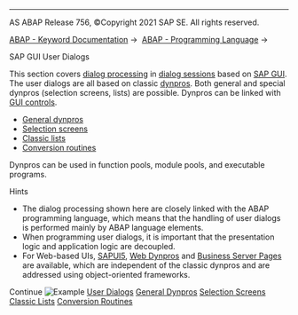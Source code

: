   

* * *

AS ABAP Release 756, ©Copyright 2021 SAP SE. All rights reserved.

[ABAP - Keyword Documentation](javascript:call_link\('abenabap.htm'\)) →  [ABAP - Programming Language](javascript:call_link\('abenabap_reference.htm'\)) → 

SAP GUI User Dialogs

This section covers [dialog processing](javascript:call_link\('abendialog_processing_glosry.htm'\) "Glossary Entry") in [dialog sessions](javascript:call_link\('abendialog_session_glosry.htm'\) "Glossary Entry") based on [SAP GUI](javascript:call_link\('abensap_gui_glosry.htm'\) "Glossary Entry"). The user dialogs are all based on classic [dynpros](javascript:call_link\('abendynpro_glosry.htm'\) "Glossary Entry"). Both general and special dynpros (selection screens, lists) are possible. Dynpros can be linked with [GUI controls](javascript:call_link\('abengui_control_glosry.htm'\) "Glossary Entry").

-   [General dynpros](javascript:call_link\('abenabap_dynpros.htm'\))
-   [Selection screens](javascript:call_link\('abenselection_screen.htm'\))
-   [Classic lists](javascript:call_link\('abenabap_dynpro_list.htm'\))
-   [Conversion routines](javascript:call_link\('abenconversion_exits.htm'\))

Dynpros can be used in function pools, module pools, and executable programs.

Hints

-   The dialog processing shown here are closely linked with the ABAP programming language, which means that the handling of user dialogs is performed mainly by ABAP language elements.
-   When programming user dialogs, it is important that the presentation logic and application logic are decoupled.
-   For Web-based UIs, [SAPUI5](javascript:call_link\('abensapui5_glosry.htm'\) "Glossary Entry"), [Web Dynpros](javascript:call_link\('abenweb_dynpro_glosry.htm'\) "Glossary Entry") and [Business Server Pages](javascript:call_link\('abenbusiness_server_pages_glosry.htm'\) "Glossary Entry") are available, which are independent of the classic dynpros and are addressed using object-oriented frameworks.

Continue
![Example](exa.gif "Example") [User Dialogs](javascript:call_link\('abenscreen_abexa.htm'\))
[General Dynpros](javascript:call_link\('abenabap_dynpros.htm'\))
[Selection Screens](javascript:call_link\('abenselection_screen.htm'\))
[Classic Lists](javascript:call_link\('abenabap_dynpro_list.htm'\))
[Conversion Routines](javascript:call_link\('abenconversion_exits.htm'\))